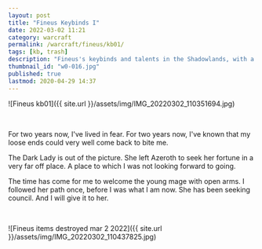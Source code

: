 ```yaml
---
layout: post
title: "Fineus Keybinds I"
date: 2022-03-02 11:21
category: warcraft
permalink: /warcraft/fineus/kb01/
tags: [kb, trash]
description: "Fineus's keybinds and talents in the Shadowlands, with a bonus trashdump"
thumbnail_id: "w0-016.jpg"
published: true
lastmod: 2020-04-29 14:37
---
```


![Fineus kb01]({{ site.url }}/assets/img/IMG_20220302_110351694.jpg)

<br>

For two years now, I've lived in fear. For two years now, I've known that my loose ends could very well come back to bite me.

The Dark Lady is out of the picture. She left Azeroth to seek her fortune in a very far off place. A place to which I was not looking forward to going.

The time has come for me to welcome the young mage with open arms. I followed her path once, before I was what I am now. She has been seeking council. And I will give it to her.

<br>

![Fineus items destroyed mar 2 2022]({{ site.url }}/assets/img/IMG_20220302_110437825.jpg)
